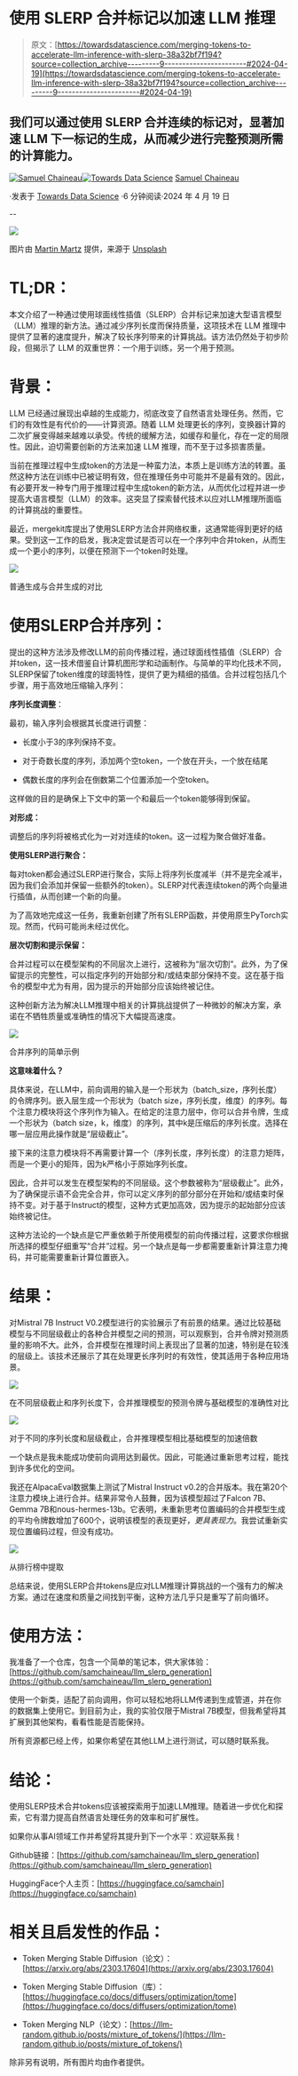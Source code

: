 # 使用 SLERP 合并标记以加速 LLM 推理

> 原文：[https://towardsdatascience.com/merging-tokens-to-accelerate-llm-inference-with-slerp-38a32bf7f194?source=collection_archive---------9-----------------------#2024-04-19](https://towardsdatascience.com/merging-tokens-to-accelerate-llm-inference-with-slerp-38a32bf7f194?source=collection_archive---------9-----------------------#2024-04-19)

## 我们可以通过使用 SLERP 合并连续的标记对，显著加速 LLM 下一标记的生成，从而减少进行完整预测所需的计算能力。

[](https://medium.com/@sam.chaineau?source=post_page---byline--38a32bf7f194--------------------------------)[![Samuel Chaineau](../Images/9fcc6bac98b3089dc984c4e337083f07.png)](https://medium.com/@sam.chaineau?source=post_page---byline--38a32bf7f194--------------------------------)[](https://towardsdatascience.com/?source=post_page---byline--38a32bf7f194--------------------------------)[![Towards Data Science](../Images/a6ff2676ffcc0c7aad8aaf1d79379785.png)](https://towardsdatascience.com/?source=post_page---byline--38a32bf7f194--------------------------------) [Samuel Chaineau](https://medium.com/@sam.chaineau?source=post_page---byline--38a32bf7f194--------------------------------)

·发表于 [Towards Data Science](https://towardsdatascience.com/?source=post_page---byline--38a32bf7f194--------------------------------) ·6 分钟阅读·2024 年 4 月 19 日

--

![](../Images/1d20ac9c439c47bb8dac7cc59881664d.png)

图片由 [Martin Martz](https://unsplash.com/@martz90?utm_source=medium&utm_medium=referral) 提供，来源于 [Unsplash](https://unsplash.com/?utm_source=medium&utm_medium=referral)

# TL;DR：

本文介绍了一种通过使用球面线性插值（SLERP）合并标记来加速大型语言模型（LLM）推理的新方法。通过减少序列长度而保持质量，这项技术在 LLM 推理中提供了显著的速度提升，解决了较长序列带来的计算挑战。该方法仍然处于初步阶段，但揭示了 LLM 的双重世界：一个用于训练，另一个用于预测。

# 背景：

LLM 已经通过展现出卓越的生成能力，彻底改变了自然语言处理任务。然而，它们的有效性是有代价的——计算资源。随着 LLM 处理更长的序列，变换器计算的二次扩展变得越来越难以承受。传统的缓解方法，如缓存和量化，存在一定的局限性。因此，迫切需要创新的方法来加速 LLM 推理，而不至于过多损害质量。

当前在推理过程中生成token的方法是一种蛮力法，本质上是训练方法的转置。虽然这种方法在训练中已被证明有效，但在推理任务中可能并不是最有效的。因此，有必要开发一种专门用于推理过程中生成token的新方法，从而优化过程并进一步提高大语言模型（LLM）的效率。这突显了探索替代技术以应对LLM推理所面临的计算挑战的重要性。

最近，mergekit库提出了使用SLERP方法合并网络权重，这通常能得到更好的结果。受到这一工作的启发，我决定尝试是否可以在一个序列中合并token，从而生成一个更小的序列，以便在预测下一个token时处理。

![](../Images/1fcde1ba09eb3d7862d2b002b155125e.png)

普通生成与合并生成的对比

# 使用SLERP合并序列：

提出的这种方法涉及修改LLM的前向传播过程，通过球面线性插值（SLERP）合并token，这一技术借鉴自计算机图形学和动画制作。与简单的平均化技术不同，SLERP保留了token维度的球面特性，提供了更为精细的插值。合并过程包括几个步骤，用于高效地压缩输入序列：

**序列长度调整**：

最初，输入序列会根据其长度进行调整：

+   长度小于3的序列保持不变。

+   对于奇数长度的序列，添加两个空token，一个放在开头，一个放在结尾

+   偶数长度的序列会在倒数第二个位置添加一个空token。

这样做的目的是确保上下文中的第一个和最后一个token能够得到保留。

**对形成：**

调整后的序列将被格式化为一对对连续的token。这一过程为聚合做好准备。

**使用SLERP进行聚合：**

每对token都会通过SLERP进行聚合，实际上将序列长度减半（并不是完全减半，因为我们会添加并保留一些额外的token）。SLERP对代表连续token的两个向量进行插值，从而创建一个新的向量。

为了高效地完成这一任务，我重新创建了所有SLERP函数，并使用原生PyTorch实现。然而，代码可能尚未经过优化。

**层次切割和提示保留：**

合并过程可以在模型架构的不同层次上进行，这被称为“层次切割”。此外，为了保留提示的完整性，可以指定序列的开始部分和/或结束部分保持不变。这在基于指令的模型中尤为有用，因为提示的开始部分应该始终被记住。

这种创新方法为解决LLM推理中相关的计算挑战提供了一种微妙的解决方案，承诺在不牺牲质量或准确性的情况下大幅提高速度。

![](../Images/6934167f27afc797fc61f04a0cba74aa.png)

合并序列的简单示例

**这意味着什么？**

具体来说，在LLM中，前向调用的输入是一个形状为（batch_size，序列长度）的令牌序列。嵌入层生成一个形状为（batch size，序列长度，维度）的序列。每个注意力模块将这个序列作为输入。在给定的注意力层中，你可以合并令牌，生成一个形状为（batch size，k，维度）的序列，其中k是压缩后的序列长度。选择在哪一层应用此操作就是“层级截止”。

接下来的注意力模块将不再需要计算一个（序列长度，序列长度）的注意力矩阵，而是一个更小的矩阵，因为k严格小于原始序列长度。

因此，合并可以发生在模型架构的不同层级。这个参数被称为“层级截止”。此外，为了确保提示语不会完全合并，你可以定义序列的部分部分在开始和/或结束时保持不变。对于基于Instruct的模型，这种方式更加高效，因为提示的起始部分应该始终被记住。

这种方法论的一个缺点是它严重依赖于所使用模型的前向传播过程，这要求你根据所选择的模型仔细重写“合并”过程。另一个缺点是每一步都需要重新计算注意力掩码，并可能需要重新计算位置嵌入。

# 结果：

对Mistral 7B Instruct V0.2模型进行的实验展示了有前景的结果。通过比较基础模型与不同层级截止的各种合并模型之间的预测，可以观察到，合并令牌对预测质量的影响不大。此外，合并模型在推理时间上表现出了显著的加速，特别是在较浅的层级上。该技术还展示了其在处理更长序列时的有效性，使其适用于各种应用场景。

![](../Images/31775627fd11cb17bd858d233710c1dc.png)

在不同层级截止和序列长度下，合并推理模型的预测令牌与基础模型的准确性对比

![](../Images/68a9ee0c7d5e691ed29b3d5bdd142300.png)

对于不同的序列长度和层级截止，合并推理模型相比基础模型的加速倍数

一个缺点是我未能成功使前向调用达到最优。因此，可能通过重新思考过程，能找到许多优化的空间。

我还在AlpacaEval数据集上测试了Mistral Instruct v0.2的合并版本。我在第20个注意力模块上进行合并。结果非常令人鼓舞，因为该模型超过了Falcon 7B、Gemma 7B和nous-hermes-13b。它表明，未重新思考位置编码的合并模型生成的平均令牌数增加了600个，说明该模型的表现更好，*更具表现力*。我尝试重新实现位置编码过程，但没有成功。

![](../Images/e8f72feb762d2920456495788e6525e9.png)

从排行榜中提取

总结来说，使用SLERP合并tokens是应对LLM推理计算挑战的一个强有力的解决方案。通过在速度和质量之间找到平衡，这种方法几乎只是重写了前向循环。

# 使用方法：

我准备了一个仓库，包含一个简单的笔记本，供大家体验：[https://github.com/samchaineau/llm_slerp_generation](https://github.com/samchaineau/llm_slerp_generation)

使用一个新类，适配了前向调用，你可以轻松地将LLM传递到生成管道，并在你的数据集上使用它。到目前为止，我的实验仅限于Mistral 7B模型，但我希望将其扩展到其他架构，看看性能是否能保持。

所有资源都已经上传，如果你希望在其他LLM上进行测试，可以随时联系我。

# 结论：

使用SLERP技术合并tokens应该被探索用于加速LLM推理。随着进一步优化和探索，它有潜力提高自然语言处理任务的效率和可扩展性。

如果你从事AI领域工作并希望将其提升到下一个水平：欢迎联系我！

Github链接：[https://github.com/samchaineau/llm_slerp_generation](https://github.com/samchaineau/llm_slerp_generation)

HuggingFace个人主页：[https://huggingface.co/samchain](https://huggingface.co/samchain)

# 相关且启发性的作品：

- Token Merging Stable Diffusion（论文）：[https://arxiv.org/abs/2303.17604](https://arxiv.org/abs/2303.17604)

- Token Merging Stable Diffusion（库）：[https://huggingface.co/docs/diffusers/optimization/tome](https://huggingface.co/docs/diffusers/optimization/tome)

- Token Merging NLP（论文）：[https://llm-random.github.io/posts/mixture_of_tokens/](https://llm-random.github.io/posts/mixture_of_tokens/)

除非另有说明，所有图片均由作者提供。
